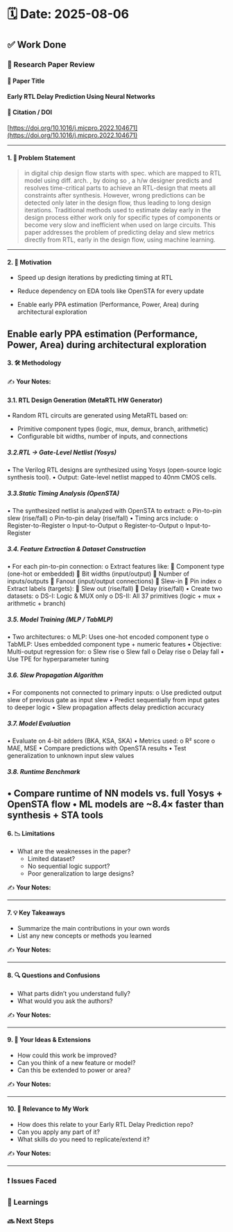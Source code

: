 # 🗓️ Date: 2025-08-06

## ✅ Work Done

### 📄 Research Paper Review

#### 🧾 Paper Title
**Early RTL Delay Prediction Using Neural Networks**

#### 🔗 Citation / DOI
[https://doi.org/10.1016/j.micpro.2022.104671](https://doi.org/10.1016/j.micpro.2022.104671)

---

#### 1. 🎯 Problem Statement
  
>   in  digital chip design flow starts with spec. which are mapped to RTL model using diff. arch. , by doing so , a h/w designer predicts and resolves time-critical parts to achieve an RTL-design that meets all constraints after synthesis. However, wrong predictions can be detected only later in the design flow, thus leading to long design iterations.
>   Traditional methods used to estimate delay early in the design process either work only for specific types of components or become very slow and inefficient when used on large circuits.
>  This paper addresses the problem of predicting delay and slew metrics directly from RTL, early in the design flow, using machine learning.
---

#### 2. 🎯 Motivation

- Speed up design iterations by predicting timing at RTL

- Reduce dependency on EDA tools like OpenSTA for every update

- Enable early PPA estimation (Performance, Power, Area) during architectural exploration

Enable early PPA estimation (Performance, Power, Area) during architectural exploration
---

#### 3. 🛠️ Methodology

✍️ **Your Notes:**

#### 3.1. RTL Design Generation (MetaRTL HW Generator)
•	Random RTL circuits are generated using MetaRTL based on:
- Primitive component types (logic, mux, demux, branch, arithmetic)
-	Configurable bit widths, number of inputs, and connections

##### 3.2.RTL → Gate-Level Netlist (Yosys)
•	The Verilog RTL designs are synthesized using Yosys (open-source logic synthesis tool).
•	Output: Gate-level netlist mapped to 40nm CMOS cells.

##### 3.3.Static Timing Analysis (OpenSTA)
•	The synthesized netlist is analyzed with OpenSTA to extract:
o	Pin-to-pin slew (rise/fall)
o	Pin-to-pin delay (rise/fall)
•	Timing arcs include:
o	Register-to-Register
o	Input-to-Output
o	Register-to-Output
o	Input-to-Register

##### 3.4. Feature Extraction & Dataset Construction
•	For each pin-to-pin connection:
o	Extract features like:
	Component type (one-hot or embedded)
	Bit widths (input/output)
	Number of inputs/outputs
	Fanout (input/output connections)
	Slew-in
	Pin index
o	Extract labels (targets):
	Slew out (rise/fall)
	Delay (rise/fall)
•	Create two datasets:
o	DS-I: Logic & MUX only
o	DS-II: All 37 primitives (logic + mux + arithmetic + branch)

##### 3.5. Model Training (MLP / TabMLP)
•	Two architectures:
o	MLP: Uses one-hot encoded component type
o	TabMLP: Uses embedded component type + numeric features
•	Objective: Multi-output regression for:
o	Slew rise
o	Slew fall
o	Delay rise
o	Delay fall
•	Use TPE for hyperparameter tuning

##### 3.6. Slew Propagation Algorithm
•	For components not connected to primary inputs:
o	Use predicted output slew of previous gate as input slew
•	Predict sequentially from input gates to deeper logic
•	Slew propagation affects delay prediction accuracy

##### 3.7. Model Evaluation
•	Evaluate on 4-bit adders (BKA, KSA, SKA)
•	Metrics used:
o	R² score
o	MAE, MSE
•	Compare predictions with OpenSTA results
•	Test generalization to unknown input slew values

##### 3.8. Runtime Benchmark
•	Compare runtime of NN models vs. full Yosys + OpenSTA flow
•	ML models are ~8.4× faster than synthesis + STA tools
---

#### 6. 📉 Limitations

- What are the weaknesses in the paper?
  - Limited dataset?
  - No sequential logic support?
  - Poor generalization to large designs?

✍️ **Your Notes:**  
>

---

#### 7. 💡 Key Takeaways

- Summarize the main contributions in your own words
- List any new concepts or methods you learned

✍️ **Your Notes:**  
>

---

#### 8. 🔍 Questions and Confusions

- What parts didn’t you understand fully?
- What would you ask the authors?

✍️ **Your Notes:**  
>

---

#### 9. 💭 Your Ideas & Extensions

- How could this work be improved?
- Can you think of a new feature or model?
- Can this be extended to power or area?

✍️ **Your Notes:**  
>

---

#### 10. 🧠 Relevance to My Work

- How does this relate to your Early RTL Delay Prediction repo?
- Can you apply any part of it?
- What skills do you need to replicate/extend it?

✍️ **Your Notes:**  
>

---

### ❗ Issues Faced


### 📝 Learnings


### 🔜 Next Steps


